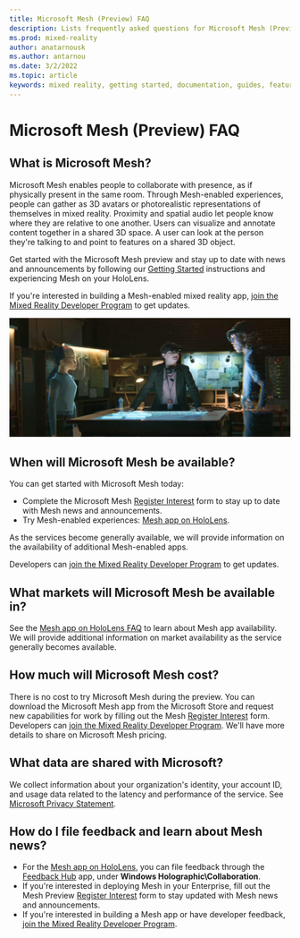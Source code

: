 ```yaml
---
title: Microsoft Mesh (Preview) FAQ
description: Lists frequently asked questions for Microsoft Mesh (Preview).
ms.prod: mixed-reality
author: anatarnousk
ms.author: antarnou
ms.date: 3/2/2022
ms.topic: article
keywords: mixed reality, getting started, documentation, guides, features, holograms
---
```


# Microsoft Mesh (Preview) FAQ

## What is Microsoft Mesh?

Microsoft Mesh enables people to collaborate with presence, as if physically present in the same room. Through Mesh-enabled experiences, people can gather as 3D avatars or photorealistic representations of themselves in mixed reality. Proximity and spatial audio let people know where they are relative to one another. Users can visualize and annotate content together in a shared 3D space. A user can look at the person they're talking to and point to features on a shared 3D object.

Get started with the Microsoft Mesh preview and stay up to date with news and announcements by following our [Getting Started](get-started.md) instructions and experiencing Mesh on your HoloLens.

If you're interested in building a Mesh-enabled mixed reality app, [join the Mixed Reality Developer Program](https://aka.ms/iwantmr) to get updates.

<img src=./media/mesh-overview-faq.png alt="Mesh overview" width="650">

## When will Microsoft Mesh be available?

You can get started with Microsoft Mesh today:

- Complete the Microsoft Mesh [Register Interest](https://aka.ms/meshsignup) form to stay up to date with Mesh news and announcements.
- Try Mesh-enabled experiences: [Mesh app on HoloLens](./mesh-app/index.md).

As the services become generally available, we will provide information on the availability of additional Mesh-enabled apps.

Developers can [join the Mixed Reality Developer Program](https://aka.ms/iwantmr) to get updates.

## What markets will Microsoft Mesh be available in?

See the [Mesh app on HoloLens FAQ](./mesh-app/faq.md) to learn about Mesh app availability. We will provide additional information on market availability as the service generally becomes available.

## How much will Microsoft Mesh cost?

There is no cost to try Microsoft Mesh during the preview. You can download the Microsoft Mesh app from the Microsoft Store and request new capabilities for work by filling out the Mesh [Register Interest](https://aka.ms/meshsignup) form. Developers can [join the Mixed Reality Developer Program](https://aka.ms/iwantmr). We'll have more details to share on Microsoft Mesh pricing.

## What data are shared with Microsoft?

We collect information about your organization's identity, your account ID, and usage data related to the latency and performance of the service. See [Microsoft Privacy Statement](https://privacy.microsoft.com/privacystatement).

## How do I file feedback and learn about Mesh news?

- For the [Mesh app on HoloLens](./mesh-app/index.md), you can file feedback through the [Feedback Hub](/hololens/hololens-feedback) app, under **Windows Holographic\Collaboration**.
- If you're interested in deploying Mesh in your Enterprise, fill out the Mesh Preview [Register Interest](https://aka.ms/meshsignup) form to stay updated with Mesh news and announcements.
- If you're interested in building a Mesh app or have developer feedback, [join the Mixed Reality Developer Program](https://aka.ms/iwantmr).